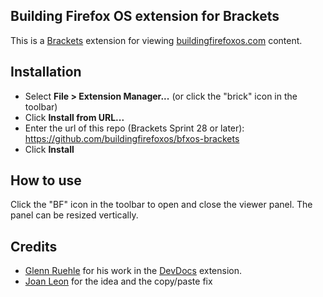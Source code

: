 ## Building Firefox OS extension for Brackets

This is a [Brackets](http://brackets.io) extension for viewing [buildingfirefoxos.com](http://buildingfirefoxos.com) content.

## Installation

* Select **File > Extension Manager...** (or click the "brick" icon in the toolbar)
* Click **Install from URL...**
* Enter the url of this repo (Brackets Sprint 28 or later): https://github.com/buildingfirefoxos/bfxos-brackets
* Click **Install**

## How to use

Click the "BF" icon in the toolbar to open and close the viewer panel. The panel can be resized vertically.


## Credits

* [Glenn Ruehle](http://github.com/gruehle) for his work in the [DevDocs](https://github.com/gruehle/dev-docs-viewer) extension.
* [Joan Leon](https://twitter.com/nucliweb) for the idea and the copy/paste fix
